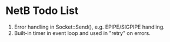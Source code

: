 # NetB Todo List 

1. Error handling in Socket::Send(), e.g. EPIPE/SIGPIPE handling. 
2. Built-in timer in event loop and used in "retry" on errors.
